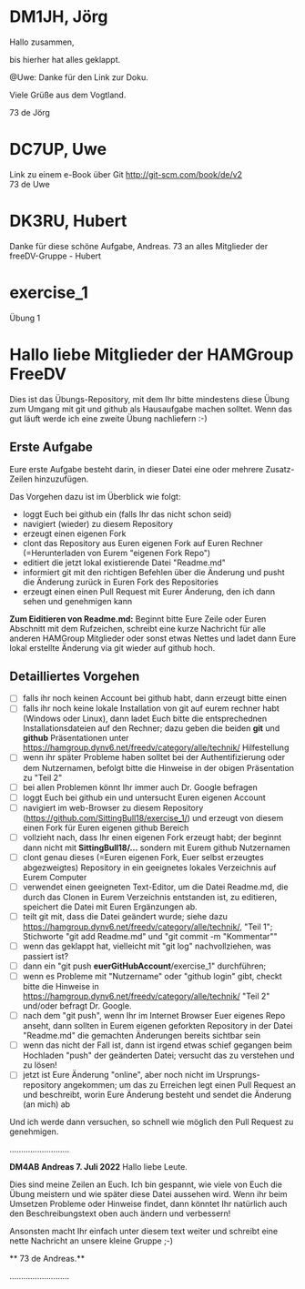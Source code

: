 # DM1JH, Jörg

Hallo zusammen,

bis hierher hat alles geklappt.

@Uwe:  Danke für den Link zur Doku.

Viele Grüße aus dem Vogtland.

73 de Jörg


# DC7UP, Uwe
Link zu einem e-Book über Git
http://git-scm.com/book/de/v2  
73 de Uwe


# DK3RU, Hubert
Danke für diese schöne Aufgabe, Andreas.
73 an alles Mitglieder der freeDV-Gruppe - Hubert

# exercise_1
Übung 1

# Hallo liebe Mitglieder der HAMGroup FreeDV

Dies ist das Übungs-Repository, mit dem Ihr bitte mindestens diese Übung zum Umgang mit git und github als Hausaufgabe machen solltet. Wenn das gut läuft werde ich eine zweite Übung nachliefern :-)

## Erste Aufgabe
Eure erste Aufgabe besteht darin, in dieser Datei eine oder mehrere Zusatz-Zeilen hinzuzufügen.

Das Vorgehen dazu ist im Überblick wie folgt:
* loggt Euch bei github ein (falls Ihr das nicht schon seid)
* navigiert (wieder) zu diesem Repository
* erzeugt einen eigenen Fork
* clont das Repository aus Euren eigenen Fork auf Euren Rechner (=Herunterladen von Eurem "eigenen Fork Repo")
* editiert die jetzt lokal existierende Datei "Readme.md"
* informiert git mit den richtigen Befehlen über die Änderung und pusht die Änderung zurück in Euren Fork des Repositories
* erzeugt einen einen Pull Request mit Eurer Änderung, den ich dann sehen und genehmigen kann

**Zum Eiditieren von Readme.md:**
Beginnt bitte Eure Zeile oder Euren Abschnitt mit dem Rufzeichen, schreibt eine kurze Nachricht für alle anderen HAMGroup Mitglieder oder sonst etwas Nettes und ladet dann Eure lokal erstellte Änderung via git wieder auf github hoch.

## Detailliertes Vorgehen
- [ ] falls ihr noch keinen Account bei github habt, dann erzeugt bitte einen
- [ ] falls ihr noch keine lokale Installation von git auf eurem rechner habt (Windows oder Linux), dann ladet Euch bitte die entsprechednen Installationsdateien auf den Rechner; dazu geben die beiden **git** und **github** Präsentationen unter https://hamgroup.dynv6.net/freedv/category/alle/technik/ Hilfestellung
- [ ] wenn ihr später Probleme haben solltet bei der Authentifizierung oder dem Nutzernamen, befolgt bitte die Hinweise in der obigen Präsentation zu "Teil 2"
- [ ] bei allen Problemen könnt Ihr immer auch Dr. Google befragen
- [ ] loggt Euch bei github ein und untersucht Euren eigenen Account
- [ ] navigiert im web-Browser zu diesem Repository (https://github.com/SittingBull18/exercise_1/) und erzeugt von diesem einen Fork für Euren eigenen github Bereich
- [ ] vollzieht nach, dass Ihr einen eigenen Fork erzeugt habt; der beginnt dann nicht mit **SittingBull18/...** sondern mit Eurem github Nutzernamen
- [ ] clont genau dieses (=Euren eigenen Fork, Euer selbst erzeugtes abgezweigtes) Repository in ein geeignetes lokales Verzeichnis auf Eurem Computer
- [ ] verwendet einen geeigneten Text-Editor, um die Datei Readme.md, die durch das Clonen in Eurem Verzeichnis entstanden ist, zu editieren, speichert die Datei mit Euren Ergänzungen ab.
- [ ] teilt git mit, dass die Datei geändert wurde; siehe dazu https://hamgroup.dynv6.net/freedv/category/alle/technik/, "Teil 1"; Stichworte "git add Readme.md" und "git commit -m "Kommentar""
- [ ] wenn das geklappt hat, vielleicht mit "git log" nachvollziehen, was passiert ist?
- [ ] dann ein "git push **euerGitHubAccount**/exercise_1" durchführen; 
- [ ] wenn es Probleme mit "Nutzername" oder "github login" gibt, checkt bitte die Hinweise in https://hamgroup.dynv6.net/freedv/category/alle/technik/ "Teil 2" und/oder befragt Dr. Google.
- [ ] nach dem "git push", wenn Ihr im Internet Browser Euer eigenes Repo anseht, dann sollten in Eurem eigenen geforkten Repository in der Datei "Readme.md" die gemachten Änderungen bereits sichtbar sein
- [ ] wenn das nicht der Fall ist, dann ist irgend etwas schief gegangen beim Hochladen "push" der geänderten Datei; versucht das zu verstehen und zu lösen!
- [ ] jetzt ist Eure Änderung "online", aber noch nicht im Ursprungs-repository angekommen; um das zu Erreichen legt einen Pull Request an und beschreibt, worin Eure Änderung besteht und sendet die Änderung (an mich) ab

Und ich werde dann versuchen, so schnell wie möglich den Pull Request zu genehmigen.

..........................

**DM4AB Andreas 7. Juli 2022**
Hallo liebe Leute. 

Dies sind meine Zeilen an Euch. Ich bin gespannt, wie viele von Euch die Übung meistern und wie später diese Datei aussehen wird. Wenn ihr beim Umsetzen Probleme oder Hinweise findet, dann könntet Ihr natürlich auch den Beschreibungstext oben auch ändern und verbessern!

Ansonsten macht Ihr einfach unter diesem text weiter und schreibt eine nette Nachricht an unsere kleine Gruppe ;-)

** 73 de Andreas.** 

..........................




